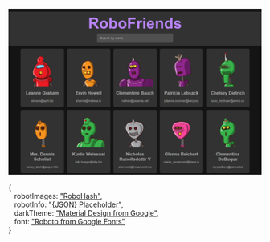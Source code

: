 ![](robofriends.png)

{<br />
&nbsp;&nbsp;&nbsp;robotImages: ["RoboHash"](https://robohash.org/),<br/>
&nbsp;&nbsp;&nbsp;robotInfo:  ["{JSON} Placeholder"](https://jsonplaceholder.typicode.com/),<br/>
&nbsp;&nbsp;&nbsp;darkTheme: ["Material Design from Google"](https://material.io/design/color/dark-theme.html),<br/>
&nbsp;&nbsp;&nbsp;font: ["Roboto from Google Fonts"](https://fonts.google.com/specimen/Roboto?selection.family=Roboto)<br/>
}
